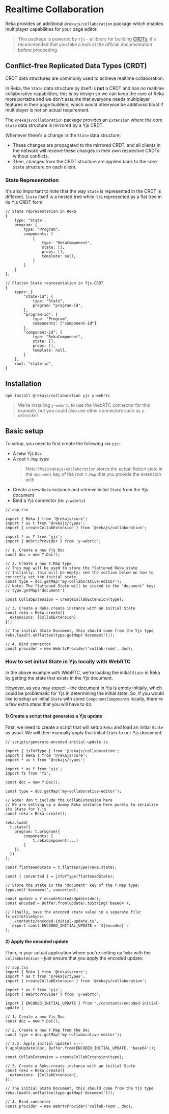 # Realtime Collaboration

Reka provides an additional `@rekajs/collaboration` package which enables multiplayer capabilities for your page editor.

> This package is powered by `Yjs` - a library for building [CRDTs](https://en.wikipedia.org/wiki/Conflict-free_replicated_data_type), it's recommended that you take a look at the official documentation before proceeding.

## Conflict-free Replicated Data Types (CRDT)

CRDT data structures are commonly used to achieve realtime collaboration.

In Reka, the `State` data structure by itself is **not** a CRDT and has no realtime collaborative capabilities; this is by design so we can keep the core of Reka more portable and we don't assume that everyone needs multiplayer features in their page builders, which would otherwise be additional bloat if multiplayer is not an actual requirement.

The `@rekajs/collaboration` package provides an `Extension` where the core `State` data structure is mirrored by a Yjs CRDT.

Whenever there's a change in the `State` data structure:

- These changes are propagated to the mirrored CRDT, and all clients in the network will receive these changes in their own respective CRDTs without conflicts.
- Then, changes from the CRDT structure are applied back to the core `State` structure on each client.

### State Representation

It's also important to note that the way `State` is represented in the CRDT is different. `State` itself is a nested tree while it is represented as a flat tree in its Yjs CRDT form:

```tsx
// State representation in Reka
{
    type: "State',
    program: {
        type: "Program",
        components: [
            {
                type: "RekaComponent",
                state: [],
                props: [],
                template: null,
            }
        ]
    }
};

// Flatten State representation in Yjs-CRDT
{
    types: {
        "state-id": {
            type: "State",
            program: "program-id",
        },
        "program-id": {
            type: "Program",
            components: ["component-id"]
        },
        "component-id": {
            type: "RekaComponent",
            state: [],
            props: [],
            template: null,
        }
    },
    root: "state-id",
}
```

## Installation

```
npm install @rekajs/collaboration yjs y-webrtc
```

> We're installing `y-webrtc` to use the WebRTC connector for this example, but you could also use other connectors such as `y-websocket`

## Basic setup

To setup, you need to first create the following via `yjs`:

- A new Yjs `Doc`
- A root `Y.Map` type
  > Note: that `@rekajs/collaboration` stores the actual flatten state in the `document` key of the root `Y.Map` that you provide the extension with
- Create a new `Reka` instance and retrieve initial `State` from the Yjs document
- Bind a Yjs connector (ie: `y-webrtc`)

```tsx
// app.tsx

import { Reka } from '@rekajs/core';
import * as t from '@rekajs/types';
import { createCollabExtension } from '@rekajs/collaboration';

import * as Y from 'yjs';
import { WebrtcProvider } from 'y-webrtc';

// 1. Create a new Yjs Doc
const doc = new Y.Doc();

// 2. Create a new Y.Map type
// This map will be used to store the flattened Reka state
// Initially, this will be empty; see the section below on how to correctly set the initial state
const type = doc.getMap('my-collaborative-editor');
// Note: The flattened State will be stored in the "document" key:
// type.getMap('document')

const CollabExtension = createCollabExtension(type);

// 3. Create a Reka.create instance with an initial State
const reka = Reka.create({
  extensions: [CollabExtension],
});

// The initial State Document, this should come from the Yjs type
reka.load(t.unflatten(type.getMap('document')));

// 4. Bind connector
const provider = new WebrtcProvider('collab-room', doc);
```

### How to set initial State in Yjs locally with WebRTC

In the above example with WebRTC, we're loading the initial `State` in Reka by getting the state that exists in the Yjs document.

However, as you may expect - the document in Yjs is empty initially, which could be problematic for Yjs in determining the initial state. So, if you would like to setup an initial `State` with some `ComponentComponent`s locally, there're a few extra steps that you will have to do:

#### 1) Create a script that generates a Yjs update

First, we need to create a script that will setup `Reka` and load an initial `State` as usual. We will then manually apply that initial `State` to our Yjs document:

```tsx
// scripts/generate-encoded-initial-update.ts

import { jsToYType } from '@rekajs/collaboration';
import { Reka } from '@rekajs/core';
import * as t from '@rekajs/types';

import * as Y from 'yjs';
import fs from 'fs';

const doc = new Y.Doc();

const type = doc.getMap('my-collaborative-editor');

// Note: don't include the CollabExtension here
// We are setting up a dummy Reka instance here purely to serialise its State for Y.js
const reka = Reka.create();

reka.load(
  t.state({
    program: t.program({
        components: [
            t.rekaComponent(...)
        ]
    }),
  })
);

const flattenedState = t.flattenType(reka.state);

const { converted } = jsToYType(flattenedState);

// Store the state in the "document" key of the Y.Map type:
type.set('document', converted);

const update = Y.encodeStateAsUpdate(doc);
const encoded = Buffer.from(update).toString('base64');

// Finally, save the encoded state value in a separate file:
fs.writeFileSync(
  './contants/encoded-initial-update.ts',
  `export const ENCODED_INITIAL_UPDATE = '${encoded}';`
);
```

#### 2) Apply the encoded update

Then, in your actual application where you're setting up `Reka` with the `CollabExtension` - just ensure that you apply the encoded update:

```tsx
// app.tsx
import { Reka } from '@rekajs/core';
import * as t from '@rekajs/types';
import { createCollabExtension } from '@rekajs/collaboration';

import * as Y from 'yjs';
import { WebrtcProvider } from 'y-webrtc';

import { ENCODED_INITIAL_UPDATE } from './constants/encoded-initial-update';

// 1. Create a new Yjs Doc
const doc = new Y.Doc();

// 2. Create a new Y.Map from the Doc
const type = doc.getMap('my-collaborative-editor');

// 2.5: Apply initial update! <---
Y.applyUpdate(doc, Buffer.from(ENCODED_INITIAL_UPDATE, 'base64'));

const CollabExtension = createCollabExtension(type);

// 3. Create a Reka.create instance with an initial State
const reka = Reka.create({
  extensions: [CollabExtension],
});

// The initial State Document, this should come from the Yjs type
reka.load(t.unflatten(type.getMap('document')));

// 4. Bind connector
const provider = new WebrtcProvider('collab-room', doc);
```
